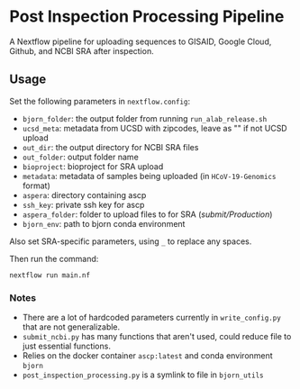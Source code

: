 # Post Inspection Processing Pipeline
A Nextflow pipeline for uploading sequences to GISAID, Google Cloud, Github, and NCBI SRA after inspection.

## Usage
Set the following parameters in `nextflow.config`:
* `bjorn_folder`: the output folder from running `run_alab_release.sh`
* `ucsd_meta`: metadata from UCSD with zipcodes, leave as "" if not UCSD upload
* `out_dir`: the output directory for NCBI SRA files
* `out_folder`: output folder name
* `bioproject`: bioproject for SRA upload
* `metadata`: metadata of samples being uploaded (in `HCoV-19-Genomics` format)
* `aspera`: directory containing ascp 
* `ssh_key`: private ssh key for ascp
* `aspera_folder`: folder to upload files to for SRA (*submit/Production*)
* `bjorn_env`: path to bjorn conda environment

Also set SRA-specific parameters, using `_` to replace any spaces.

Then run the command: 
```
nextflow run main.nf
```

### Notes
* There are a lot of hardcoded parameters currently in `write_config.py` that are not generalizable.
* `submit_ncbi.py` has many functions that aren't used, could reduce file to just essential functions.
* Relies on the docker container `ascp:latest` and conda environment `bjorn` 
* `post_inspection_processing.py` is a symlink to file in `bjorn_utils`
